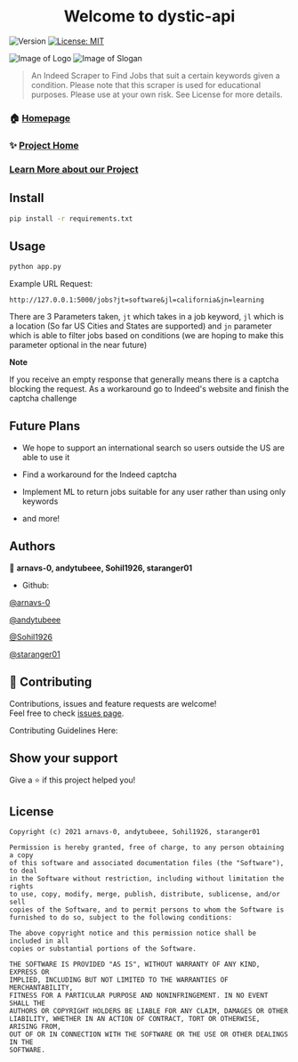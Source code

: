 <h1 align="center">Welcome to dystic-api</h1>
<p>
  <img alt="Version" src="https://img.shields.io/badge/version-1.0.0-blue.svg?cacheSeconds=2592000" />
  <a href="#" target="_blank">
    <img alt="License: MIT" src="https://img.shields.io/badge/License-MIT-yellow.svg" />
  </a>
</p>

![Image of Logo](https://media.discordapp.net/attachments/746184734111039670/746726388719026237/dystic.png)
![Image of Slogan](https://media.discordapp.net/attachments/746184734111039670/746726390623371414/making_job_search_more_accessible..png)


> An Indeed Scraper to Find Jobs that suit a certain keywords given a condition. Please note that this scraper
> is used for educational purposes. Please use at your own risk. See License for more details.

### 🏠 [Homepage](https://github.com/arnavs-0/dystic-api)

### ✨ [Project Home](https://dystic.web.app/)

### [Learn More about our Project](https://devpost.com/software/dystic)

## Install

```sh
pip install -r requirements.txt
```

## Usage

```sh
python app.py
```

Example URL Request:

```
http://127.0.0.1:5000/jobs?jt=software&jl=california&jn=learning
```
There are 3 Parameters taken, 
```jt``` which takes in a job keyword,
```jl``` which is a location (So far US Cities and States are supported) and
```jn``` parameter which is able to filter jobs based on conditions (we are hoping to make this parameter optional in the near future)

**Note**

If you receive an empty response that generally means there is a captcha blocking the request. As a workaround go to Indeed's website and finish the captcha challenge

## Future Plans

* We hope to support an international search so users outside the US are able to use it

* Find a workaround for the Indeed captcha

* Implement ML to return jobs suitable for any user rather than using only keywords

* and more!

## Authors

👤 **arnavs-0, andytubeee, Sohil1926, staranger01**

* Github: 
  
[@arnavs-0](https://github.com/arnavs-0)
  
[@andytubeee](https://github.com/andytubeee)

[@Sohil1926](https://github.com/Sohil1926)

[@staranger01](https://github.com/staranger01)
 

## 🤝 Contributing

Contributions, issues and feature requests are welcome!
<br />Feel free to check [issues page](https://github.com/arnavs-0/dystic-api/issues). 

Contributing Guidelines Here:

## Show your support

Give a ⭐️ if this project helped you!


## License

```
Copyright (c) 2021 arnavs-0, andytubeee, Sohil1926, staranger01

Permission is hereby granted, free of charge, to any person obtaining a copy
of this software and associated documentation files (the "Software"), to deal
in the Software without restriction, including without limitation the rights
to use, copy, modify, merge, publish, distribute, sublicense, and/or sell
copies of the Software, and to permit persons to whom the Software is
furnished to do so, subject to the following conditions:

The above copyright notice and this permission notice shall be included in all
copies or substantial portions of the Software.

THE SOFTWARE IS PROVIDED "AS IS", WITHOUT WARRANTY OF ANY KIND, EXPRESS OR
IMPLIED, INCLUDING BUT NOT LIMITED TO THE WARRANTIES OF MERCHANTABILITY,
FITNESS FOR A PARTICULAR PURPOSE AND NONINFRINGEMENT. IN NO EVENT SHALL THE
AUTHORS OR COPYRIGHT HOLDERS BE LIABLE FOR ANY CLAIM, DAMAGES OR OTHER
LIABILITY, WHETHER IN AN ACTION OF CONTRACT, TORT OR OTHERWISE, ARISING FROM,
OUT OF OR IN CONNECTION WITH THE SOFTWARE OR THE USE OR OTHER DEALINGS IN THE
SOFTWARE.
```